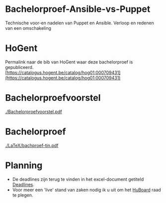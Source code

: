 # Bachelorproef-Ansible-vs-Puppet
Technische voor-en nadelen van Puppet en Ansible. Verloop en redenen van een omschakeling

# HoGent
Permalink naar de bib van HoGent waar deze bachelorproef is gepubliceerd.  
[https://catalogus.hogent.be/catalog/hog01:000709431](https://catalogus.hogent.be/catalog/hog01:000709431)
# Bachelorproefvoorstel
[./Bachelorproefvoorstel.pdf](./Bachelorproefvoorstel.pdf)

# Bachelorproef
[./LaTeX/bachproef-tin.pdf](./LaTeX/bachproef-tin.pdf)

# Planning

-	De deadlines zijn terug te vinden in het excel-document getiteld [Deadlines](Deadlines.xlsx).
-	Voor meer een 'live' stand van zaken nodig ik u uit om het [HuBoard](https://huboard.com/ThomasDetemmerman/Bachelorproef-Ansible-vs-Puppet#/) raad te plegen.

